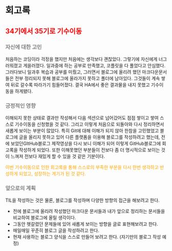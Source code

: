 # 회고록

## <span style="color:red">34기에서 35기로 기수이동</span>

### <span style="color:grey"> 자신에 대한 고민</span>

처음하는 코딩이라 걱정을 했지만 처음에는 생각보다 괜찮았다. 그렇기에 자신에게 너그러워졌고 게을러졌다.  일과중에 하는 공부로 만족했고, 코플릿을 다 풀었다고 안심했다. 그러다보니 일과후 복습과 공부를 미뤘고, 그러면서 블로그에 올리려 했던 마크다운문서들은 전부 정리되지 못해 블로그에 올라가지 못하고 폴더에 남아있다. 그것들이 계속 쌓여 뒤로 갈수록 따라가기 힘들어졌다. 결국 HA에서 좋은 결과물을 내지 못했고 기수이동을 하게됐다.

### <span style="color:grey">긍정적인 영향</span>

이해되지 못한 상태로 결과만 작성해서 다음 섹션으로 넘어갔어도 점점 쌓이고 쌓여 스스로 기수이동을 신청했을 것 같다. 그리고 이렇게 처음으로 되돌아와 다시 정리하면서 새롭게 보이는 부분이 많았다. 특히 Git에 대해 이해가 되지 않아 한참을 고민했었고 블로그에 글을 올리지 못하고 있어 다른 플랫폼을 이용해 블로그를 작성하려고 했는데, 전에 보았던GItHub블로그 제작영상을 다시 보니 이해가 되어 이렇게 GitHub블로그에 회고록을 작성하게 되었다. 또한 이해못했던 부분들이 전보다 좀 더 명시적으로 보이는 것이 느껴져 전보다 재밌게 할 수 있을 것 같은 기분이다.

<span style="color:orange">이번 기수이동으로 인한 회고록을 통해 스스로의 부족한 부분을 다시 한번 생각하고 반성하게 되었고, 성장하는 계기가 된 것 같다.</span>

### <span style="color:grey">앞으로의 계획</span>

TIL을 작성하는 것은 물론, 블로그를 작성하며 다양한 방향의 접근을 해보려고 한다.

- 전에 블로그에 올리려 작성했던 마크다운 문서들과 내가 앞으로 정리하는 문서들을 비교하여 블로그에 올릴 생각이다. 
- 그동안 헷갈렸던 문제들에 있어 새롭게 보이는 방향을 글로 표현해보려고 한다.
- 매일매일 꾸준히 블로그 글을 작성하려고 한다.
- 현재 사용하는 블로그 양식을 스스로 만들어 보려고 한다. (자기만의 블로그 작성 예정)
